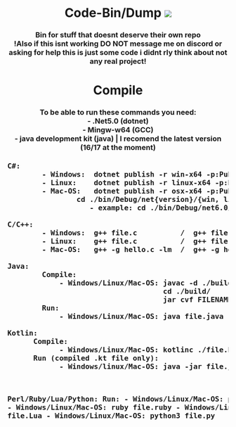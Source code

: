 <div align="center">
  <h1>Code-Bin/Dump</h>
  <img src="https://komarev.com/ghpvc/?username=1890&label=views&style=flat-square"><br>
  <h3>Bin for stuff that doesnt deserve their own repo<br>
  !Also if this isnt working DO NOT message me on discord or asking for help this is just some code i didnt rly think about not any real project!
</div>
    
<div> <!-- align="center" -->
  <h1 align="center">Compile</h>
  <h3 align="center">To be able to run these commands you need:
                          <br>- .Net5.0 (dotnet)
                          <br>- Mingw-w64 (GCC)
                          <br>- java development kit (java)  |  I  recomend the latest version (16/17 at the moment)
  <h3><pre>C#:
        - Windows:  dotnet publish -r win-x64 -p:PublishSingleFile=true --self-contained false
        - Linux:    dotnet publish -r linux-x64 -p:PublishSingleFile=true --self-contained false
        - Mac-OS:   dotnet publish -r osx-x64 -p:PublishSingleFile=true --self-contained false
                cd ./bin/Debug/net{version}/{win, linux, mac}/publish/{foldername}.exe
                   - example: cd ./bin/Debug/net6.0/win-x64/publish/test.exe
  <br>C/C++:
        - Windows:  g++ file.c          /  g++ file.cpp            --   gcc file.c         / gcc file.cpp
        - Linux:    g++ file.c          /  g++ file.cpp            --   gcc file.c         / gcc file.cpp
        - Mac-OS:   g++ -g hello.c -lm  /  g++ -g hello.cpp -lm    --   gcc -g hello.c -lm / gcc -g hello.cpp -lm
  <br>Java:
        Compile:
            - Windows/Linux/Mac-OS: javac -d ./build file.java
                                    cd ./build/
                                    jar cvf FILENAME.jar *
        Run:  
            - Windows/Linux/Mac-OS: java file.java
  <br>Kotlin:
      Compile:
            - Windows/Linux/Mac-OS: kotlinc ./file.kt -include-runtime -d ./file.jar
      Run (compiled .kt file only):
            - Windows/linux/Mac-OS: java -jar file.jar
            
  <br>Perl/Ruby/Lua/Python:
      Run:
          - Windows/Linux/Mac-OS: perl file.perl
          - Windows/Linux/Mac-OS: ruby file.ruby
          - Windows/Linux/Mac-OS: lua file.Lua
          - Windows/Linux/Mac-OS: python3 file.py
  </pre>
